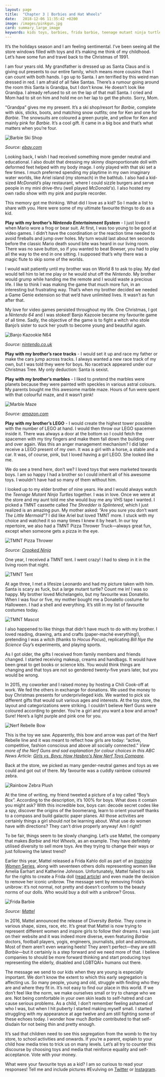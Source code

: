 ```yaml
---
layout: page
title:  "Chapter 3 | Borbies and Hat Wheels"
date:   2018-12-06 11:35:42 +0200
image: /images/pinkgun.jpg
card: summary_large_image
keywords: kids toys, barbies, frida barbie, teenage mutant ninja turtles, gender neutral toys, hot wheels, pink toys for girls
---
```

It’s the holidays season and I am feeling sentimental. I’ve been seeing all the store windows filled with toys and it’s making me think of my childhood. Let’s have some fun and travel back to the Christmas of 1991. 

I am four years old. My grandfather is dressed up as Santa Claus and is giving out presents to our entire family, which means more cousins than I can count with both hands. I go up to Santa. I am terrified by this weird man dressed in red. I am afraid of all fake Santas. There’s a rumour going around the room this Santa is Grandpa, but I don’t know. He doesn’t look like Grandpa. I already refused to sit on the lap of that mall Santa. I cried and Mom had to sit on him and hold me on her lap to get the photo. Sorry, Mom. 

“Grandpa” gives me my present. It’s a ski shop/resort for *Barbie*, complete with skis, sticks, boots, and matching snow outfits; one for Ken and one for *Barbie*. The snowsuits are coloured a green purple, and yellow for Ken and mainly pink for *Barbie*. It’s a cool gift. It came in a big box and that’s what matters when you’re four.

![Barbie Ski Shop](/images/barbieskishop.jpg)

*Source: [ebay.com](https://www.ebay.com/itm/VINTAGE-1991-BARBIE-SKI-FUN-SKI-SHOP-WINTER-HOLIDAY-PLAYSET-NEW-NIB-/121206282820?pt=LH_DefaultDomain_0&hash=item1c38751a44)*

Looking back, I wish I had received something more gender neutral and educational. I also doubt that dressing my skinny disproportionate doll with deformed feet helped with my body image. I only played with that ski set a few times. I much preferred spending my playtime in my own imaginary water worlds, like Ariel island (my stomach) in the bathtub. I also had a kid-sized *McDonald’s* play restaurant, where I could sizzle burgers and serve people in my mini drive-thru (well played *McDonald's*). I also hosted my own radio show with my pink and purple recorder. 

This memory got me thinking. What did I love as a kid? So I made a list to share with you. Here were some of my ultimate favourite things to do as a kid.

**Play with my brother’s *Nintendo Entertainment System*** - I just loved it when Mario wore a frog or bear suit. At first, I was too young to be good at video games. I didn’t have the coordination or the reaction time needed to avoid fireballs and jump over holes. My turn would last about ten seconds before the classic Mario death sound bite was heard in our living room. There was no save button, so if you wanted to beat Bowser, you had to play all the way to the end in one sitting. I supposed that’s why there was a magic flute to skip some of the worlds.

I would wait patiently until my brother was on World 8 to ask to play. My dad would tell him to let me play or he would shut off the *Nintendo*. My brother would grump while handing me the remote and I would waste a precious life. I like to think I was making the game that much more fun, in an interesting but frustrating way. That’s when my brother decided we needed a Game Genie extension so that we’d have unlimited lives. It wasn’t as fun after that. 

My love for video games persisted throughout my life. One Christmas, I got a *Nintendo 64* and I was stoked! Banjo Kazooie became my favourite game of all time. Sadly, the objective of the game is to fight a witch who stole Banjo’s sister to suck her youth to become young and beautiful again.

![Banjo Kazookie N64](/images/banjokazooie.jpg)

*Source: [nintendo.co.uk](https://www.nintendo.co.uk/Games/Nintendo-64/Banjo-Kazooie-269415.html)*

**Play with my brother’s race tracks** - I would set it up and race my father or make the cars jump across tracks. I always wanted a new race track of my own, but I was told they were for boys. No racetrack appeared under our Christmas Tree. My only deduction: Santa is sexist.

**Play with my brother’s marbles** - I liked to pretend the marbles were planets because they were painted with speckles in various astral colours. My parents bought me this awesome marble maze. Hours of fun were spent with that colourful maze, and it wasn’t pink!

![Marble Maze](/images/marblemaze.jpg)

*Source: [amazon.com](https://www.amazon.com/Original-Toy-Company-Building-45-Piece/dp/B002611X3E)*

**Play with my brother’s LEGO** - I would create the highest tower possible with the number of LEGO at hand. I would then throw our LEGO spacemen inside it. There was always a door at the bottom so I could fetch the spacemen with my tiny fingers and make them fall down the building over and over again. Was this an anger management mechanism? I did later receive a LEGO present of my own. It was a girl with a horse, a stable and a car. It was, of course, pink, but I loved having a girl LEGO. She looked like me.

We do see a trend here, don’t we? I loved toys that were marketed towards boys. I am so happy I had a brother so I could inherit all of his awesome toys. I wouldn’t have had so many of them without him. 

I looked up to my elder brother of nine years. He and I would always watch the *Teenage Mutant Ninja Turtles* together. I was in love. Once we were at the store and my aunt told me she would buy me any VHS tape I wanted. I picked a TMNT cassette called *The Shredder is Splintered*, which I just realized is an amazing pun. My mother asked: “Are you sure you don’t want *The Little Mermaid*”? I did like Ariel but loved TMNT more. I stuck with my choice and watched it so many times I knew it by heart. In our toy repertoire, we also had a TMNT Pizza Thrower Truck—always great fun, except when someone gets a pizza in the eye.

![TMNT Pizza Thrower](/images/pizzathrower.jpg)

*Source: [Crooked Ninja](https://crookedninja.com/2014/03/pizza-thrower-a-history-of-reuse/)*

One year, I received a TMNT tent. I went crazy! I had to sleep in it in the living room that night. 

![TMNT Tent](/images/tentrox.jpg)

At age three, I met a lifesize Leonardo and had my picture taken with him. Santa is scary as fuck, but a large mutant turtle? Count me in! I was so happy. My brother loved Michelangelo, but my favourite was Donatello. When I was four or five, my mother bought me a Donatello costume for Halloween. I had a shell and everything. It’s still in my list of favourite costumes today.

![TMNT Mascot](/images/leonardo-tmnt.jpg)

I also happened to like things that didn’t have much to do with my brother. I loved reading, drawing, arts and crafts (paper-maché everything!), pretending I was a witch (thanks to *Hocus Pocus*), replicating *Bill Nye the Science Guy*’s experiments, and playing sports.

As I got older, the gifts I received from family members and friends changed. I started receiving makeup, creams and handbags. It would have been great to get books or science kits. You would think things are changing and that toys are not so gendered twenty-five years later, but you would be wrong.

In 2015, my coworker and I raised money by hosting a Chili Cook-off at work. We fed the others in exchange for donations. We used the money to buy Christmas presents for underprivileged kids. We wanted to pick six different gifts that would suit various ages and interests. At the toy store, the layout and categorizations were striking. I couldn’t believe Nerf Guns were coloured according to gender. You’re a girl and you want a bow and arrow? Sure! Here’s a light purple and pink one for you.

![Nerf Rebelle Bow](/images/nerfgun-bow.jpg)

This is the toy we saw. Apparently, this bow and arrow was part of the Nerf Rebelle line and it was meant to reflect how girls are today: “active, competitive, fashion conscious and above all socially connected.” *View more of the Nerf Guns and sad explanation for colour choices in this ABC News Article: [Girls vs. Boys: How Hasbro's New Nerf Toys Compare](https://abcnews.go.com/Business/nerfs-toys-girls-compare-boys/story?id=25623002).*

Back at the store, we picked as many gender-neutral games and toys as we could and got out of there. My favourite was a cuddly rainbow coloured zebra.

![Rainbow Zebra Plush](/images/rainbowzebra.jpg)

At the time of writing, my friend tweeted a picture of a toy called “Boy’s Box”. According to the description, it’s 100% for boys. What does it contain you might ask? With this incredible box, boys can: decode secret codes like a spy, discover the origins of the boomerang, learn to orient yourself thanks to a compass and build galactic paper planes. All those activities are certainly things a girl should *not* be learning about. What use do women have with directions? They can’t drive properly anyway! Am I right?

To be fair, things seem to be slowly changing. Let’s use Mattel, the company that makes *Barbie* and *Hot Wheels*, as an example. They have definitely utilised diversity to sell more toys. Are they trying to change their ways or just following the latest trend?

Earlier this year, Mattel released a Frida Kahlo doll as part of an [*Inspiring Women* Series](https://barbie.mattel.com/en-us/about/role-models.html), along with seventeen others dolls representing women like Amelia Earhart and Katherine Johnson. Unfortunately, Mattel failed to ask for the rights to create a Frida doll ([read article](https://www.theguardian.com/artanddesign/2018/apr/20/frida-kahlo-barbie-doll-mexico-injunction)) and even made the decision to remove her iconic unibrow. The message sent by removing Frida’s unibrow: it’s not normal, not pretty and doesn’t conform to the beauty norms of our dolls. Who would buy a doll with a unibrow? Gross.

![Frida Barbie](/images/frida.jpg)

*Source: [Mattel](https://barbie.mattel.com/shop/en-us/ba/inspiring-women-series/barbie-inspiring-women-series-frida-kahlo-doll-fjh65)*

In 2016, Mattel announced the release of Diversity *Barbie*. They come in various shape, sizes, race, etc. It’s great that Mattel is now trying to represent different women and inspire girls to follow their dreams. I was just on their website and it was indeed more diverse, even featuring *Barbie* doctors, football players, yogis, engineers, journalists, pilot and astronauts. Most of them aren’t even wearing heels! They aren’t perfect—they are still *Barbie*—but it certainly is a step forward and we need more of that. I believe companies to should be more forward thinking and start producing toys representing the elderly, disabled and LGBTQAI+ humans out there.

The message we send to our kids when they are young is especially important. We don’t know the extent to which this early segregation is affecting us. So many people, young and old, struggle with finding who they are and where they fit in. It’s not easy to find our place in this world. If we don’t feel like the norm, we make ourselves small or try to change who we are. Not being comfortable in your own skin leads to self-hatred and can cause serious problems. As a child, I don’t remember feeling ashamed of who I was, but when I hit puberty I started making myself small. I started struggling with my appearance at age twelve and am still fighting some of these echoes today. I wonder how much *Barbie* contributed to that self-disdain for not being thin and pretty enough.

It’s sad that children need to see this segregation from the womb to the toy store, to school activities and onwards. If you’re a parent, explain to your child how media tries to trick us on many levels. Let’s all try to counter this discourse by choosing toys and media that reinforce equality and self-acceptance. Vote with your money.

What were your favourite toys as a kid? I am so curious to read your responses! Tell me and include pictures #Evulving on [Twitter](https://twitter.com/evulving) or [Instagram](https://www.instagram.com/evulving/).
